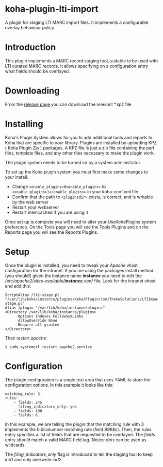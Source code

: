 # koha-plugin-lti-import
A plugin for staging LTI MARC import files. It implements a configurable overlay
behaviour policy.


# Introduction

This plugin implements a MARC record staging tool, suitable to be used with LTI curated MARC
records. It allows specifying on a configuration entry what fields should be overlayed.

# Downloading

From the [release page](https://github.com/thekesolutions/koha-plugin-lti-import/releases) you can download the relevant *.kpz file

# Installing

Koha's Plugin System allows for you to add additional tools and reports to Koha that are specific to your library. Plugins are installed by uploading KPZ ( Koha Plugin Zip ) packages. A KPZ file is just a zip file containing the perl files, template files, and any other files necessary to make the plugin work.

The plugin system needs to be turned on by a system administrator.

To set up the Koha plugin system you must first make some changes to your install.

* Change `<enable_plugins>0<enable_plugins>` to `<enable_plugins>1</enable_plugins>` in your koha-conf.xml file
* Confirm that the path to `<pluginsdir>` exists, is correct, and is writable by the web server
* Restart your webserver
* Restart memcached if you are using it

Once set up is complete you will need to alter your UseKohaPlugins system preference. On the Tools page you will see the Tools Plugins and on the Reports page you will see the Reports Plugins.

# Setup

Once the plugin is installed, you need to tweak your _Apache_ vhost configuration for the intranet. If you are using the packages
install method (you should!) given the instance name **instance** you need to edit the
_/etc/apache2/sites-available/**instance**.conf_ file. Look for the intranet vhost and add this:

```
ScriptAlias /lti-stage.pl "/var/lib/koha/instance/plugins/Koha/Plugin/Com/ThekeSolutions/LTIImport/lti-stage.pl"
Alias /plugin "/var/lib/koha/instance/plugins"
<Directory /var/lib/koha/instance/plugins>
      Options Indexes FollowSymLinks
      AllowOverride None
      Require all granted
</Directory>
```

Then restart _apache_:
```
$ sudo systemctl restart apache2.service
```

# Configuration

The plugin configuration is a single text area that uses YAML to store the configuration options. In this example it looks like this:

```
matching_rule: 3
rules:
    - fields: 245
      filing_indicators_only: yes
    - fields: 100
    - fields: 6..
```

In this example, we are telling the plugin that the matching rule with 3 implements the biblionumber matching rule (field _999$c_).
Then, the _rules_ entry specifies a list of fields that are requested to be overlayed. The _fields_ entry should match a valid MARC
field tag. Notice _dots_ can be used as wildcards.

The _filing_indicators_only_ flag is introduced to tell the staging tool to keep _ind1_ and only overwrite _ind2_.
